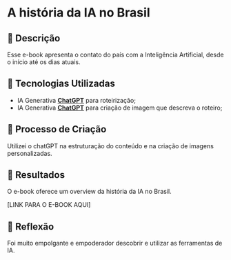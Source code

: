# A história da IA no Brasil

## 📒 Descrição
Esse e-book apresenta o contato do país com a Inteligência Artificial, desde o início até os dias atuais.

## 🤖 Tecnologias Utilizadas
- IA Generativa **[ChatGPT](https://chat.openai.com)** para roteirização;
- IA Generativa **[ChatGPT](https://chat.openai.com)** para criação de imagem que descreva o roteiro;

## 🧐 Processo de Criação
Utilizei o chatGPT na estruturação do conteúdo e na criação de imagens personalizadas.

## 🚀 Resultados
O e-book oferece um overview da história da IA no Brasil.

[LINK PARA O E-BOOK AQUI]

## 💭 Reflexão 
Foi muito empolgante e empoderador descobrir e utilizar as ferramentas de IA.
